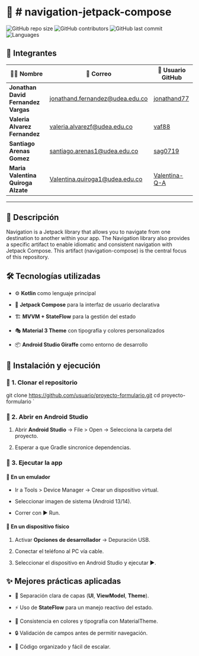 📱 # navigation-jetpack-compose
====================================================

![GitHub repo size](https://img.shields.io/github/repo-size/jonathand77/LabsCM20252-Gr03)
![GitHub contributors](https://img.shields.io/github/contributors/jonathand77/LabsCM20252-Gr03)
![GitHub last commit](https://img.shields.io/github/last-commit/jonathand77/LabsCM20252-Gr03)
![Languages](https://img.shields.io/github/languages/count/jonathand77/LabsCM20252-Gr03)

## 👥 Integrantes

| 👨‍💻 Nombre | 📧 Correo | 🐙 Usuario GitHub |
|---|---|---|
| **Jonathan David Fernandez Vargas** | jonathand.fernandez@udea.edu.co | [jonathand77](https://github.com/jonathand77) |
| **Valeria Alvarez Fernandez** | valeria.alvarezf@udea.edu.co | [vaf88](https://github.com/vaf88) |
| **Santiago Arenas Gomez** | santiago.arenas1@udea.edu.co | [sag0719](https://github.com/sag0719) |
| **Maria Valentina Quiroga Alzate** | Valentina.quiroga1@udea.edu.co | [Valentina-Q-A](https://github.com/Valentina-Q-A) |

---

📖 Descripción
--------------

Navigation is a Jetpack library that allows you to navigate from one destination to another within your app. The Navigation library also provides a specific artifact to enable idiomatic and consistent navigation with Jetpack Compose. This artifact (navigation-compose) is the central focus of this repository.

🛠️ Tecnologías utilizadas
--------------------------

*   ⚙️ **Kotlin** como lenguaje principal

*   🎨 **Jetpack Compose** para la interfaz de usuario declarativa

*   🏗️ **MVVM + StateFlow** para la gestión del estado

*   🎭 **Material 3 Theme** con tipografía y colores personalizados

*   📦 **Android Studio Giraffe** como entorno de desarrollo


🚀 Instalación y ejecución
--------------------------

### 🔹 1. Clonar el repositorio

git clone https://github.com/usuario/proyecto-formulario.git  cd proyecto-formulario   `


### 🔹 2. Abrir en Android Studio

1.  Abrir **Android Studio** → File > Open → Selecciona la carpeta del proyecto.

2.  Esperar a que Gradle sincronice dependencias.



### 🔹 3. Ejecutar la app

#### 📱 En un emulador

*   Ir a Tools > Device Manager → Crear un dispositivo virtual.

*   Seleccionar imagen de sistema (Android 13/14).

*   Correr con ▶ Run.



#### 📲 En un dispositivo físico

1.  Activar **Opciones de desarrollador** → Depuración USB.

2.  Conectar el teléfono al PC vía cable.

3.  Seleccionar el dispositivo en Android Studio y ejecutar ▶.



✨ Mejores prácticas aplicadas
-----------------------------

*   📌 Separación clara de capas (**UI**, **ViewModel**, **Theme**).

*   ⚡ Uso de **StateFlow** para un manejo reactivo del estado.

*   🎨 Consistencia en colores y tipografía con MaterialTheme.

*   🔒 Validación de campos antes de permitir navegación.

*   📂 Código organizado y fácil de escalar.
